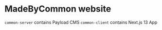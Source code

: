 # MadeByCommon website

`common-server` contains Payload CMS
`common-client` contains Next.js 13 App

